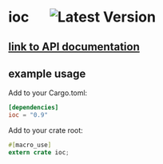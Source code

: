# ioc &emsp; ![Latest Version]

[Latest Version]: https://img.shields.io/crates/v/ioc.svg

## [link to API documentation](https://docs.rs/ioc)

## example usage

Add to your Cargo.toml:

```toml
[dependencies]
ioc = "0.9"
```

Add to your crate root:

```rust
#[macro_use]
extern crate ioc;
```

